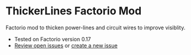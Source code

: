 # ThickerLines Factorio Mod

Factorio mod to thicken power-lines and circuit wires to improve visiblity.

- Tested on Factorio version 0.17
- [Review open issues](https://github.com/lachlanmcdonald/factorio-mod-thicker-lines/issues) or [create a new issue](https://github.com/lachlanmcdonald/factorio-mod-thicker-lines/issues/new)
